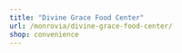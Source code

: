 ```yaml
---
title: "Divine Grace Food Center"
url: /monrovia/divine-grace-food-center/
shop: convenience
---
```

